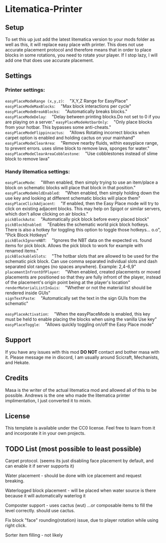 # Litematica-Printer

## Setup

To set this up just add the latest litematica version to your mods folder as well as this, it will replace easy place with printer. This does not use accurate placement protocol and therefore means that in order to place blocks in some rotations, you need to rotate your player. If I stop lazy, I will add one that does use accurate placement.

## Settings

### Printer settings:

`easyPlaceModeRange (x,y,z)`:&emsp;	"X,Y,Z Range for EasyPlace"<br/>
`easyPlaceModeMaxBlocks`:&emsp;		"Max block interactions per cycle"<br/>
`easyPlaceModeBreakBlocks`:&emsp;	"Automatically breaks blocks."<br/>
`easyPlaceModeDelay`:&emsp;			"Delay between printing blocks.Do not set to 0 if you are playing on a server."
`easyPlaceModeHotbarOnly`:&emsp;	"Only place blocks from your hotbar. This bypasses some anti-cheats."
`easyPlaceModeFlippincactus`:&emsp;			"Allows Rotating incorrect blocks when carpet option is enabled and holding cactus on your mainhand"<br/>
`easyPlaceModeClearArea`:&emsp;			"Remove nearby fluids, within easyplace range, to prevent errors. uses slime block to remove lava, sponges for water."<br/>
`easyPlaceModeClearAreaCobblestone`:&emsp;			"Use cobblestones instead of slime block to remove lava"<br/>
### Handy litematica settings:

`easyPlaceMode`:&emsp;				"When enabled, then simply trying to use an item/place a block on schematic blocks will place that block in that position."<br/>
`easyPlaceModeHoldEnabled`:&emsp;	"When enabled, then simply holding down the use key and looking at different schematic blocks will place them"<br/>
`easyPlaceClickAdjacent`:&emsp;		"If enabled, then the Easy Place mode will try to click on existing adjacent blocks. This may help on Spigot or similar servers, which don't allow clicking on air blocks."<br/>
`pickBlockAuto`:&emsp;				"Automatically pick block before every placed block"<br/>
`pickBlockEnabled`:&emsp;			"Enables the schematic world pick block hotkeys. There is also a hotkey for toggling this option to toggle those hotkeys... o.o", "Pick Block Hotkeys"<br/>
`pickBlockIgnoreNBT`:&emsp;			"Ignores the NBT data on the expected vs. found items for pick block. Allows the pick block to work for example with renamed items."<br/>
`pickBlockableSlots`:&emsp;			"The hotbar slots that are allowed to be used for the schematic pick block. Can use comma separated individual slots and dash separated slot ranges (no spaces anywhere). Example: 2,4-6,9"<br/>
`placementInfrontOfPlayer`:&emsp;	"When enabled, created placements or moved placements are positioned so that they are fully infront of the player, instead of the placement's origin point being at the player's location"<br/>
`renderMaterialListInGuis`:&emsp;	"Whether or not the material list should be rendered inside GUIs"<br/>
`signTextPaste`:&emsp;				"Automatically set the text in the sign GUIs from the schematic"<br/>
<br/>
`easyPlaceActivation`:&emsp;		"When the easyPlaceMode is enabled, this key must be held to enable placing the blocks when using the vanilla Use key"<br/>
`easyPlaceToggle`:&emsp;			"Allows quickly toggling on/off the Easy Place mode"<br/>

## Support
If you have any issues with this mod **DO NOT** contact and bother masa with it. Please message me in discord, I am usually around Scicraft, Mechanists, and Hekate. 

## Credits
Masa is the writer of the actual litematica mod and allowed all of this to be possible.
Andrews is the one who made the litematica printer implimentation, I just converted it to mixin.

## License

This template is available under the CC0 license. Feel free to learn from it and incorporate it in your own projects.

## TODO List (most possible to least possible)
Carpet protocol. (seems its just disabling face placement by default, and can enable it if server supports it)

Water placement - should be done with ice placement and request breaking.

Waterlogged block placement - will be placed when water source is there because it will automatically waterlog it

Composter support - uses cactus (wut) ...or composable items to fill the level correctly. should use cactus.

Fix block "face" rounding(rotation) issue, due to player rotation while using right click. 

Sorter item filling - not likely


